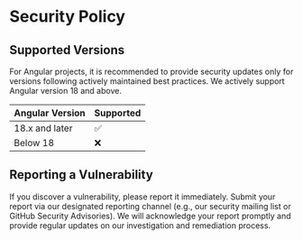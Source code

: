 # Security Policy

## Supported Versions

For Angular projects, it is recommended to provide security updates only for versions following actively maintained best practices. We actively support Angular version 18 and above.

| Angular Version | Supported          |
| --------------- | ------------------ |
| 18.x and later  | :white_check_mark: |
| Below 18        | :x:                |

## Reporting a Vulnerability

If you discover a vulnerability, please report it immediately. Submit your report via our designated reporting channel (e.g., our security mailing list or GitHub Security Advisories). We will acknowledge your report promptly and provide regular updates on our investigation and remediation process.
